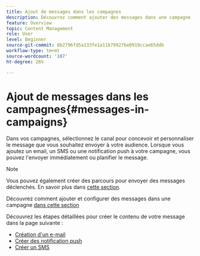```yaml
---
title: Ajout de messages dans les campagnes
description: Découvrez comment ajouter des messages dans une campagne
feature: Overview
topic: Content Management
role: User
level: Beginner
source-git-commit: 8b2796fd5a133fe1a11b79927be0919ccae65ddb
workflow-type: tm+mt
source-wordcount: '107'
ht-degree: 26%

---
```



# Ajout de messages dans les campagnes{#messages-in- campaigns}

Dans vos campagnes, sélectionnez le canal pour concevoir et personnaliser le message que vous souhaitez envoyer à votre audience. Lorsque vous ajoutez un email, un SMS ou une notification push à votre campagne, vous pouvez l&#39;envoyer immédiatement ou planifier le message.

>[!NOTE]
>Vous pouvez également créer des parcours pour envoyer des messages déclenchés. En savoir plus dans [cette section](messages-in-journeys.md).

Découvrez comment ajouter et configurer des messages dans une campagne [dans cette section](../campaigns/create-campaign.md)

Découvrez les étapes détaillées pour créer le contenu de votre message dans la page suivante :

* [Création d&#39;un e-mail](create-email.md)
* [Créer des notification push](create-push.md)
* [Créer un SMS](create-sms.md)
